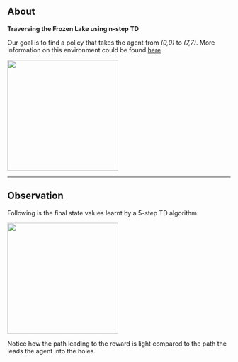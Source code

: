 ## About

**Traversing the Frozen Lake using n-step TD**

Our goal is to find a policy that takes the agent from *(0,0)* to *(7,7)*. More information on this environment could be found [here](https://www.gymlibrary.ml/environments/toy_text/frozen_lake/ "here")

<img src='https://github.com/siddarth-c/RL-Basics/blob/main/D2/Figs/2022-06-29-20-02-59.png' width='250'>


------------


## Observation

Following is the final state values learnt by a 5-step TD algorithm.

<img src='https://github.com/siddarth-c/RL-Basics/blob/main/D2/Figs/StateValues.png' width='250'>

Notice how the path leading to the reward is light compared to the path the leads the agent into the holes.
